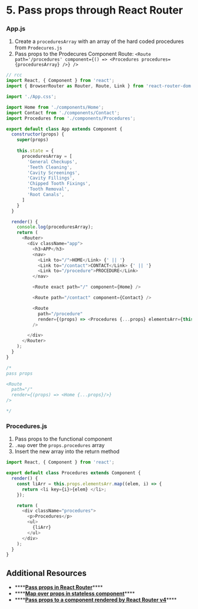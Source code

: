 # 5. Pass props through React Router

### App.js

1. Create a `proceduresArray` with an array of the hard coded procedures from `Prodecures.js`
2. Pass props to the Prodecures Component Route: `<Route path='/procedures' component={() => <Procedures procedures={proceduresArray} />} />`

```javascript
// rcc
import React, { Component } from 'react';
import { BrowserRouter as Router, Route, Link } from 'react-router-dom';

import './App.css';

import Home from './components/Home';
import Contact from './components/Contact';
import Procedures from './components/Procedures';

export default class App extends Component {
  constructor(props) {
    super(props)
  
    this.state = {
      proceduresArray = [
        'General Checkups',
        'Teeth Cleaning',
        'Cavity Screenings',
        'Cavity Fillings',
        'Chipped Tooth Fixings',
        'Tooth Removal',
        'Root Canals',
      ]
    }
  }

  render() {
    console.log(proceduresArray);
    return (
      <Router>
        <div className="app">
          <h3>APP</h3>
          <nav>
            <Link to="/">HOME</Link> {' || '}
            <Link to="/contact">CONTACT</Link> {' || '}
            <Link to="/procedure">PROCEDURE</Link>
          </nav>

          <Route exact path="/" component={Home} />

          <Route path="/contact" component={Contact} />

          <Route
            path="/procedure"
            render={(props) => <Procedures {...props} elementsArr={this.state.proceduresArray} />}
          />

        </div>
      </Router>
    );
  }
}

/* 
pass props 

<Route
  path="/"
  render={(props) => <Home {...props}/>}
/>

*/
```

### Procedures.js

1. Pass props to the functional component
2. `.map` over the `props.procedures` array
3. Insert the new array into the return method

```javascript
import React, { Component } from 'react';

export default class Procedures extends Component {
  render() {
    const liArr = this.props.elementsArr.map((elem, i) => {
      return <li key={i}>{elem} </li>;
    });

    return (
      <div className="procedures">
        <p>Procedures</p>
        <ul>
          {liArr}
        </ul>
      </div>
    );
  }
}
```

## Additional Resources

* \*\*\*\*[**Pass props in React Router**](https://learnwithparam.com/blog/how-to-pass-props-in-react-router/)\*\*\*\*
* \*\*\*\*[**Map over props in stateless component**](https://stackoverflow.com/questions/52745604/how-to-use-es6-map-function-in-react-stateless-component)\*\*\*\*
* \*\*\*\*[**Pass props to a component rendered by React Router v4**](https://ui.dev/react-router-v4-pass-props-to-components/)\*\*\*\*


